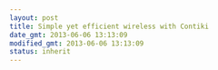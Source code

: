 ```yaml
---
layout: post
title: Simple yet efficient wireless with Contiki
date_gmt: 2013-06-06 13:13:09
modified_gmt: 2013-06-06 13:13:09
status: inherit
---
```


